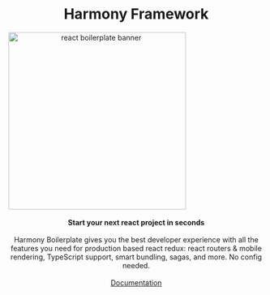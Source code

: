 <h1 align="center"><strong>Harmony Framework</strong></h1>

<div align="center" style="max-width:350px !important;">
    <a href="https://harmony-framework.github.io/harmony-boilerplate/" target="_blank">
        <img width="350px" src="https://raw.githubusercontent.com/harmony-framework/harmony-boilerplate/master/docs/docs/images/harmony-logo.png" alt="react boilerplate banner" align="center" />
    </a>
</div>

<br/>

<div align="center"><strong>Start your next react project in seconds</strong></div>
<br />
<div align="center">Harmony Boilerplate gives you the best developer experience with all the features you need for production based react redux: react routers & mobile rendering, TypeScript support, smart bundling, sagas, and more. No config needed.</div>
<br />
<div align="center">
  <a href="https://harmony-framework.github.io/harmony-boilerplate/" target="_blank">
    Documentation
  </a>
</div>
<br/>
 
 
